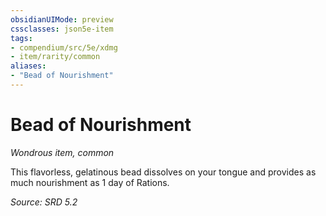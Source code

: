 ```yaml
---
obsidianUIMode: preview
cssclasses: json5e-item
tags:
- compendium/src/5e/xdmg
- item/rarity/common
aliases: 
- "Bead of Nourishment"
---
```

# Bead of Nourishment
*Wondrous item, common*  


This flavorless, gelatinous bead dissolves on your tongue and provides as much nourishment as 1 day of Rations.

*Source: SRD 5.2*